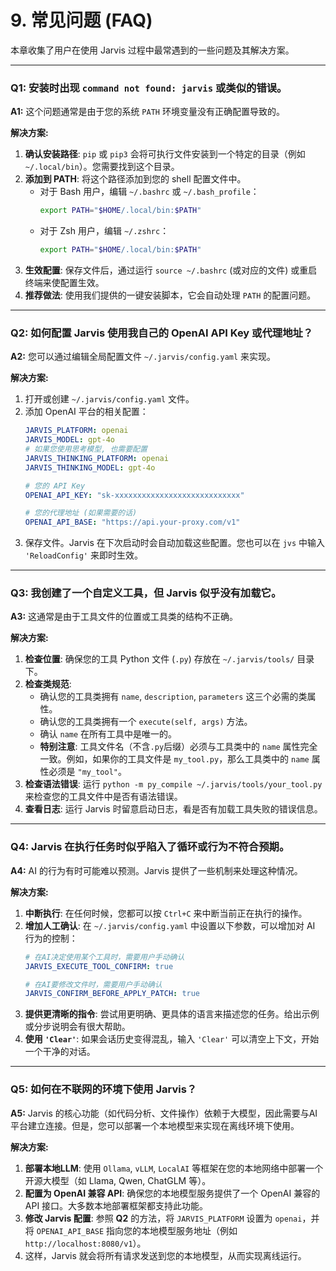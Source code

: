 # 9. 常见问题 (FAQ)

本章收集了用户在使用 Jarvis 过程中最常遇到的一些问题及其解决方案。

---

### Q1: 安装时出现 `command not found: jarvis` 或类似的错误。

**A1:** 这个问题通常是由于您的系统 `PATH` 环境变量没有正确配置导致的。

**解决方案:**
1.  **确认安装路径**: `pip` 或 `pip3` 会将可执行文件安装到一个特定的目录（例如 `~/.local/bin`）。您需要找到这个目录。
2.  **添加到 PATH**: 将这个路径添加到您的 shell 配置文件中。
    -   对于 Bash 用户，编辑 `~/.bashrc` 或 `~/.bash_profile`：
        ```bash
        export PATH="$HOME/.local/bin:$PATH"
        ```
    -   对于 Zsh 用户，编辑 `~/.zshrc`：
        ```bash
        export PATH="$HOME/.local/bin:$PATH"
        ```
3.  **生效配置**: 保存文件后，通过运行 `source ~/.bashrc` (或对应的文件) 或重启终端来使配置生效。
4.  **推荐做法**: 使用我们提供的一键安装脚本，它会自动处理 `PATH` 的配置问题。

---

### Q2: 如何配置 Jarvis 使用我自己的 OpenAI API Key 或代理地址？

**A2:** 您可以通过编辑全局配置文件 `~/.jarvis/config.yaml` 来实现。

**解决方案:**
1.  打开或创建 `~/.jarvis/config.yaml` 文件。
2.  添加 OpenAI 平台的相关配置：
    ```yaml
    JARVIS_PLATFORM: openai
    JARVIS_MODEL: gpt-4o
    # 如果您使用思考模型, 也需要配置
    JARVIS_THINKING_PLATFORM: openai
    JARVIS_THINKING_MODEL: gpt-4o
    
    # 您的 API Key
    OPENAI_API_KEY: "sk-xxxxxxxxxxxxxxxxxxxxxxxxxxxx"
    
    # 您的代理地址 (如果需要的话)
    OPENAI_API_BASE: "https://api.your-proxy.com/v1"
    ```
3.  保存文件。Jarvis 在下次启动时会自动加载这些配置。您也可以在 `jvs` 中输入 `'ReloadConfig'` 来即时生效。

---

### Q3: 我创建了一个自定义工具，但 Jarvis 似乎没有加载它。

**A3:** 这通常是由于工具文件的位置或工具类的结构不正确。

**解决方案:**
1.  **检查位置**: 确保您的工具 Python 文件 (`.py`) 存放在 `~/.jarvis/tools/` 目录下。
2.  **检查类规范**:
    -   确认您的工具类拥有 `name`, `description`, `parameters` 这三个必需的类属性。
    -   确认您的工具类拥有一个 `execute(self, args)` 方法。
    -   确认 `name` 在所有工具中是唯一的。
    -   **特别注意**: 工具文件名（不含`.py`后缀）必须与工具类中的 `name` 属性完全一致。例如，如果你的工具文件是 `my_tool.py`，那么工具类中的 `name` 属性必须是 `"my_tool"`。
3.  **检查语法错误**: 运行 `python -m py_compile ~/.jarvis/tools/your_tool.py` 来检查您的工具文件中是否有语法错误。
4.  **查看日志**: 运行 Jarvis 时留意启动日志，看是否有加载工具失败的错误信息。

---

### Q4: Jarvis 在执行任务时似乎陷入了循环或行为不符合预期。

**A4:** AI 的行为有时可能难以预测。Jarvis 提供了一些机制来处理这种情况。

**解决方案:**
1.  **中断执行**: 在任何时候，您都可以按 `Ctrl+C` 来中断当前正在执行的操作。
2.  **增加人工确认**: 在 `~/.jarvis/config.yaml` 中设置以下参数，可以增加对 AI 行为的控制：
    ```yaml
    # 在AI决定使用某个工具时，需要用户手动确认
    JARVIS_EXECUTE_TOOL_CONFIRM: true
    
    # 在AI要修改文件时，需要用户手动确认
    JARVIS_CONFIRM_BEFORE_APPLY_PATCH: true
    ```
3.  **提供更清晰的指令**: 尝试用更明确、更具体的语言来描述您的任务。给出示例或分步说明会有很大帮助。
4.  **使用 `'Clear'`**: 如果会话历史变得混乱，输入 `'Clear'` 可以清空上下文，开始一个干净的对话。

---

### Q5: 如何在不联网的环境下使用 Jarvis？

**A5:** Jarvis 的核心功能（如代码分析、文件操作）依赖于大模型，因此需要与AI平台建立连接。但是，您可以部署一个本地模型来实现在离线环境下使用。

**解决方案:**
1.  **部署本地LLM**: 使用 `Ollama`, `vLLM`, `LocalAI` 等框架在您的本地网络中部署一个开源大模型（如 Llama, Qwen, ChatGLM 等）。
2.  **配置为 OpenAI 兼容 API**: 确保您的本地模型服务提供了一个 OpenAI 兼容的 API 接口。大多数本地部署框架都支持此功能。
3.  **修改 Jarvis 配置**: 参照 **Q2** 的方法，将 `JARVIS_PLATFORM` 设置为 `openai`，并将 `OPENAI_API_BASE` 指向您的本地模型服务地址（例如 `http://localhost:8080/v1`）。
4.  这样，Jarvis 就会将所有请求发送到您的本地模型，从而实现离线运行。

